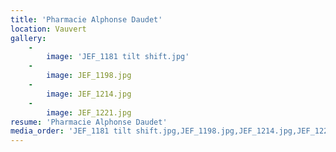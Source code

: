 ```yaml
---
title: 'Pharmacie Alphonse Daudet'
location: Vauvert
gallery:
    -
        image: 'JEF_1181 tilt shift.jpg'
    -
        image: JEF_1198.jpg
    -
        image: JEF_1214.jpg
    -
        image: JEF_1221.jpg
resume: 'Pharmacie Alphonse Daudet'
media_order: 'JEF_1181 tilt shift.jpg,JEF_1198.jpg,JEF_1214.jpg,JEF_1221.jpg'
---
```


